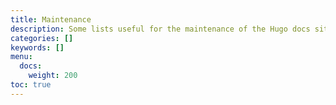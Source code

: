 ```yaml
---
title: Maintenance
description: Some lists useful for the maintenance of the Hugo docs site.
categories: []
keywords: []
menu:
  docs:
    weight: 200
toc: true
---
```

